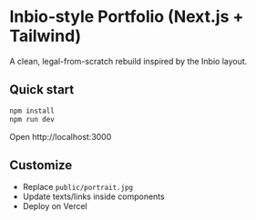 # Inbio‑style Portfolio (Next.js + Tailwind)

A clean, legal-from-scratch rebuild inspired by the Inbio layout.

## Quick start
```bash
npm install
npm run dev
```
Open http://localhost:3000

## Customize
- Replace `public/portrait.jpg`
- Update texts/links inside components
- Deploy on Vercel
